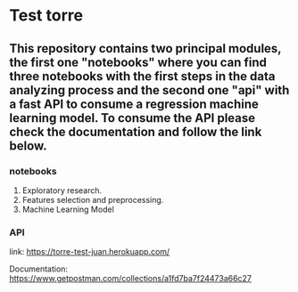 # Test torre

## This repository contains two principal modules, the first one "notebooks" where you can find three notebooks with the first steps in the data analyzing process and the second one "api" with a fast API to consume a regression machine learning model. To consume the API please check the documentation and follow the link below.

### notebooks
1. Exploratory research.
2. Features selection and preprocessing.
3. Machine Learning Model

### API

link: https://torre-test-juan.herokuapp.com/


Documentation: https://www.getpostman.com/collections/a1fd7ba7f24473a66c27